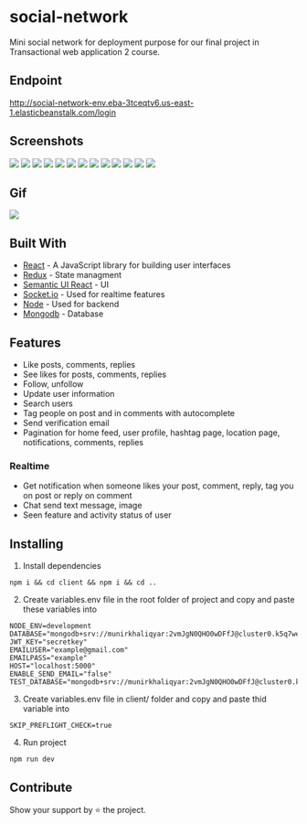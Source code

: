 # social-network

Mini social network for deployment purpose for our final project in Transactional web application 2 course.

## Endpoint

http://social-network-env.eba-3tceqtv6.us-east-1.elasticbeanstalk.com/login

## Screenshots

![](screenshots/Screenshot%20from%202020-02-28%2023-25-47.png)
![](screenshots/Screenshot%20from%202020-02-29%2019-02-15.png)
![](screenshots/Screenshot%20from%202020-02-29%2019-04-54.png)
![](screenshots/Screenshot%20from%202020-02-29%2019-06-32.png)
![](screenshots/Screenshot%20from%202020-02-29%2019-07-23.png)
![](screenshots/Screenshot%20from%202020-02-29%2019-07-45.png)
![](screenshots/Screenshot%20from%202020-02-29%2019-07-06.png)
![](screenshots/Screenshot%20from%202020-02-29%2002-19-26.png)
![](screenshots/Screenshot%20from%202020-02-29%2019-21-47.png)
![](screenshots/Screenshot%20from%202020-02-29%2019-01-38.png)
![](screenshots/Screenshot%20from%202020-02-29%2019-08-45.png)
![](screenshots/Screenshot%20from%202020-02-29%2019-25-55.png)
![](screenshots/Screenshot%20from%202020-02-29%2019-26-42.png)

## Gif

![](<screenshots/ezgif.com-video-to-gif%20(1).gif>)


## Built With

- [React](https://reactjs.org/) - A JavaScript library for building user interfaces
- [Redux](https://redux.js.org/) - State managment
- [Semantic UI React](https://react.semantic-ui.com/) - UI
- [Socket.io](https://socket.io/) - Used for realtime features
- [Node](https://nodejs.org/en/) - Used for backend
- [Mongodb](https://www.mongodb.com/) - Database

## Features

- Like posts, comments, replies
- See likes for posts, comments, replies
- Follow, unfollow
- Update user information
- Search users
- Tag people on post and in comments with autocomplete
- Send verification email
- Pagination for home feed, user profile, hashtag page, location page, notifications, comments, replies

### Realtime

- Get notification when someone likes your post, comment, reply, tag you on post or reply on comment
- Chat send text message, image
- Seen feature and activity status of user

## Installing

1. Install dependencies

```
npm i && cd client && npm i && cd ..
```

2. Create variables.env file in the root folder of project and copy and paste these variables into

```
NODE_ENV=development
DATABASE="mongodb+srv://munirkhaliqyar:2vmJgN0QHO0wDFfJ@cluster0.k5q7web.mongodb.net/finalProject"
JWT_KEY="secretkey"
EMAILUSER="example@gmail.com"
EMAILPASS="example"
HOST="localhost:5000"
ENABLE_SEND_EMAIL="false"
TEST_DATABASE="mongodb+srv://munirkhaliqyar:2vmJgN0QHO0wDFfJ@cluster0.k5q7web.mongodb.net/test"
```

3. Create variables.env file in client/ folder and copy and paste thid variable into

```
SKIP_PREFLIGHT_CHECK=true
```
4. Run project

```
npm run dev
```

## Contribute

Show your support by ⭐ the project.
